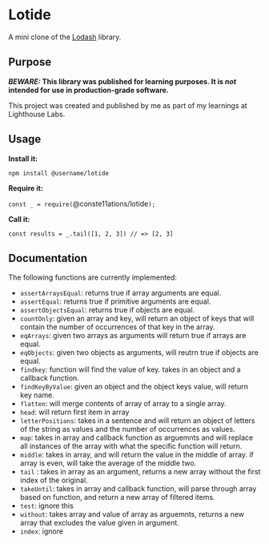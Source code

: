 # Lotide

A mini clone of the [Lodash](https://lodash.com) library.

## Purpose

**_BEWARE:_ This library was published for learning purposes. It is _not_ intended for use in production-grade software.**

This project was created and published by me as part of my learnings at Lighthouse Labs. 

## Usage

**Install it:**

`npm install @username/lotide`

**Require it:**

`const _ = require(`@conste11ations/lotide`);`

**Call it:**

`const results = _.tail([1, 2, 3]) // => [2, 3]`

## Documentation

The following functions are currently implemented:

* `assertArraysEqual`: returns true if array arguments are equal.
* `assertEqual`: returns true if primitive arguments are equal.
* `assertObjectsEqual`: returns true if objects are equal.
* `countOnly`: given an array and key, will return an object of keys that will contain the number of occurrences of that key in the array.
* `eqArrays`: given two arrays as arguments will return true if arrays are equal.
* `eqObjects`: given two objects as arguments, will reutrn true if objects are equal.
* `findkey`: function will find the value of key. takes in an object and a callback function.
* `findKeyByValue`: given an object and the object keys value, will return key name.
* `flatten`: will merge contents of array of array to a single array.
* `head`: will return first item in array
* `letterPositions`: takes in a sentence and will return an object of letters of the string as values and the number of occurrences as values.
* `map`: takes in array and callback function as arguemnts and will replace all instances of the array with what the specific function will return.
* `middle`: takes in array, and will return the value in the middle of array. if array is even, will take the average of the middle two.
* `tail` : takes in array as an argument, returns a new array without the first index of the original.
* `takeUntil`: takes in array and callback function, will parse through array based on function, and return a new array of filtered items.
* `test`: ignore this
* `without`: takes array and value of array as arguemnts, returns a new array that excludes the value given in argument.
* `index`: ignore